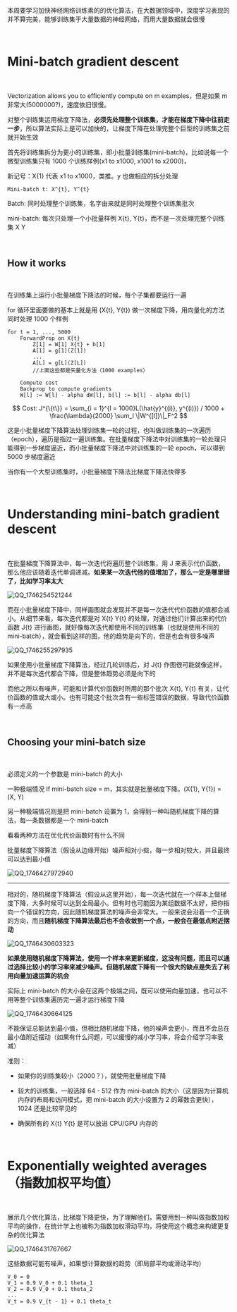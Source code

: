 <p>本周要学习加快神经网络训练素的的优化算法，在大数据领域中，深度学习表现的并不算完美，能够训练集于大量数据的神经网络，而用大量数据就会很慢</p>
 
</br>

# Mini-batch gradient descent

</br>

<p>Vectorization allows you to efficiently compute on m examples，但是如果 m 非常大(5000000?)，速度依旧很慢。</p>

<p>对整个训练集运用梯度下降法，<b>必须先处理整个训练集，才能在梯度下降中往前走一步</b>，所以算法实际上是可以加快的，让梯度下降在处理完整个巨型的训练集之前就开始生效</p>

<p>首先将训练集拆分为更小的训练集，即小批量训练集(mini-batch)，比如说每一个微型训练集只有 1000 个训练样例(x1 to x1000, x1001 to x2000)，</p>

<p>新记号：X{1} 代表 x1 to x1000，类推。y 也做相应的拆分处理</p>

`Mini-batch t: X^{t}, Y^{t}`

<p>Batch: 同时处理整个训练集，名字由来就是同时处理整个训练集批次</p>

<p>mini-batch: 每次只处理一个小批量样例 X{t}, Y{t}，而不是一次处理完整个训练集 X Y  </p>

</br>

## How it works

</br>

<p>在训练集上运行小批量梯度下降法的时候，每个子集都要运行一遍</p>

<p>for 循环里面要做的基本上就是用 (X{t}, Y{t}) 做一次梯度下降，用向量化的方法同时处理 1000 个样例</p>

```
for t = 1, ..., 5000
    ForwardProp on X{t}
        Z[1] = W[1] X{t} + b[1]
        A[1] = g[1](Z[1])
        ...
        A[L] = g[L](Z[L])
        //上面这些都是矢量化方法（1000 examples）

    Compute cost
    Backprop to compute gradients
    W[l] := W[l] - alpha dW[l], b[l] := b[l] - alpha db[l]
```

$$
Cost: J^{\{t\}} = \sum_{i = 1}^{l = 1000}L(\hat{y}^{(i)}, y^{(i)}) / 1000 + \frac{\lambda}{2000} \sum_l \|W^{[l]}\|_F^2
$$

<p>这是小批量梯度下降算法处理训练集一轮的过程，也叫做训练集的一次遍历（epoch），遍历是指过一遍训练集。在批量梯度下降法中对训练集的一轮处理只能得到一步梯度逼近，而小批量梯度下降法中对训练集的一轮 epoch，可以得到 5000 步梯度逼近</p>

<p>当你有一个大型训练集时，小批量梯度下降法比梯度下降法快得多</p>

</br>

# Understanding mini-batch gradient descent

</br>

<p>在批量梯度下降算法中，每一次迭代将遍历整个训练集，用 J 来表示代价函数，那么他应该随着迭代单调递减。<b>如果某一次迭代他的值增加了，那么一定是哪里错了，比如学习率太大</b></p>

![QQ_1746254521244](https://github.com/user-attachments/assets/3b91b052-81c7-4496-8d2f-d72c9ea1e31f)

<p>而在小批量梯度下降中，同样画图就会发现并不是每一次迭代代价函数的值都会减小。从细节来看，每次迭代都是对 X{t} Y{t} 的处理，对通过他们计算出来的代价函数 J{t} 进行画图，就好像每次迭代都使用不同的训练集（也就是使用不同的 mini-batch），就会看到这样的图，他的趋势是向下的，但是也会有很多噪声</p>

![QQ_1746255297935](https://github.com/user-attachments/assets/00391dab-ed0a-4bb5-aeb0-ffda7636bf40)

<p>如果使用小批量梯度下降算法，经过几轮训练后，对 J{t} 作图很可能就像这样，并不是每次迭代都会下降，但是整体趋势必须是向下的</p>

<p>而他之所以有噪声，可能和计算代价函数时所用的那个批次 X{t}, Y{t} 有关，让代价函数的值或大或小。也有可能这个批次含有一些标签错误的数据，导致代价函数有一点高</p>

</br>

## Choosing your mini-batch size

</br>

<p>必须定义的一个参数是 mini-batch 的大小</p>

<p>一种极端情况 If mini-batch size = m，其实就是批量梯度下降。(X{1}, Y{1}) = (X, Y)</p>

<p>另一种极端情况则是把 mini-batch 设置为 1，会得到一种叫随机梯度下降的算法，每一条数据都是一个 mini-batch</p>

<p>看看两种方法在优化代价函数时有什么不同</p>

<p>批量梯度下降算法（假设从边缘开始）噪声相对小些，每一步相对较大，并且最终可以达到最小值</p>

![QQ_1746427972940](https://github.com/user-attachments/assets/c967f7d3-8b52-490a-9b45-710bb9f7e76f)

<hr>

<p>相对的，随机梯度下降算法（假设从这里开始），每一次迭代就在一个样本上做梯度下降，大多时候可以达到全局最小。但有时也可能因为某组数据不太好，把你指向一个错误的方向，因此随机梯度算法的噪声会非常大。一般来说会沿着一个正确的方向，而且<b>随机梯度下降算法最后也不会收敛到一个点，一般会在最低点附近摆动</b></p>

![QQ_1746430603323](https://github.com/user-attachments/assets/f3152a33-ebdc-49dd-b372-19064e143300)

<p><b>如果使用随机梯度下降算法，使用一个样本来更新梯度，这没有问题，而且可以通过选择比较小的学习率来减少噪声。但随机梯度下降有一个很大的缺点是失去了利用向量加速运算的机会</b></p>

<p>实际上 mini-batch 的大小会在这两个极端之间，既可以使用向量加速，也可以不用等整个训练集遍历完一遍才运行梯度下降</p>

![QQ_1746430664125](https://github.com/user-attachments/assets/8e580ae9-4be5-4e3b-a66b-40549eae8990)

<p>不能保证总能达到最小值，但相比随机梯度下降，他的噪声会更小，而且不会总在最小值附近摆动（如果有什么问题，可以缓慢的减小学习率，将会介绍学习率衰减）</p>

<p>准则：</p>

- 如果你的训练集较小（2000？），就使用批量梯度下降

- 较大的训练集，一般选择 64 - 512 作为 mini-batch 的大小（这是因为计算机内存的布局和访问模式，把 mini-batch 的大小设置为 2 的幂数会更快），1024 还是比较罕见的

- 确保所有的 X{t} Y{t} 是可以放进 CPU/GPU 内存的

</br>

# Exponentially weighted averages（指数加权平均值）

</br>

<p>展示几个优化算法，比梯度下降更快，为了理解他们，需要用到一种叫做指数加权平均的操作，在统计学上也被称为指数加权滑动平均，将使用这个概念来构建更复杂的优化算法</p>

![QQ_1746431767667](https://github.com/user-attachments/assets/09eeca13-385e-40fb-9c00-70ca286e7b2b)

<p>这些数据可能有噪声，如果想计算数据的趋势（即局部平均或滑动平均）</p>

```
V_0 = 0
V_1 = 0.9 V_0 + 0.1 theta_1
V_2 = 0.9 V_0 + 0.1 theta_2
...
V_t = 0.9 V_{t - 1} + 0.1 theta_t
```































































































































































































